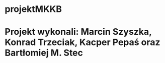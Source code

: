 # projektMKKB
# Projekt wykonali: Marcin Szyszka, Konrad Trzeciak, Kacper Pepaś oraz Bartłomiej M. Stec